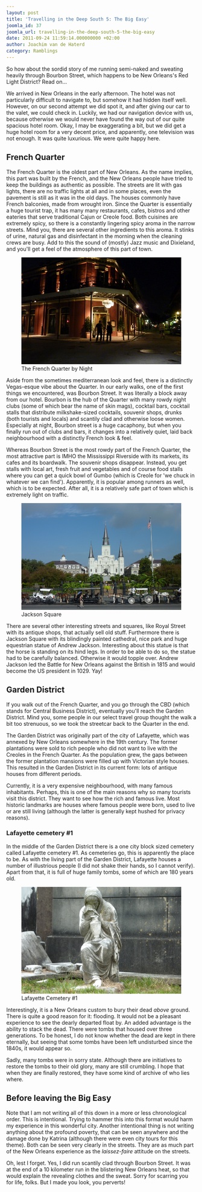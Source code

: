 ```yaml
---
layout: post
title: 'Travelling in the Deep South 5: The Big Easy'
joomla_id: 37
joomla_url: travelling-in-the-deep-south-5-the-big-easy
date: 2011-09-24 11:59:14.000000000 +02:00
author: Joachim van de Haterd
category: Ramblings
---
```

<p>So how about the sordid story of me running semi-naked and sweating heavily through Bourbon Street, which happens to be New Orleans's Red Light District? Read on...</p>

<p>We arrived in New Orleans in the early afternoon. The hotel was not particularly difficult to navigate to, but somehow it had hidden itself well. However, on our second attempt we did spot it, and after giving our car to the valet, we could check in. Luckily, we had our navigation device with us, because otherwise we would never have found the way out of our quite spacious hotel room. Okay, I may be exaggerating a bit, but we did get a huge hotel room for a very decent price, and apparently, one television was not enough. It was quite luxurious. We were quite happy here.</p>

<h2>French Quarter</h2>

<p>The French Quarter is the oldest part of New Orleans. As the name implies, this part was built by the French, and the New Orleans people have tried to keep the buildings as authentic as possible. The streets are lit with gas lights, there are no traffic lights at all and in some places, even the pavement is still as it was in the old days. The houses commonly have French balconies, made from wrought iron. Since the Quarter is essentially a huge tourist trap, it has many many restaurants, cafes, bistros and other eateries that serve traditional Cajun or Creole food. Both cuisines are extremely spicy, so there is a constantly lingering spicy aroma in the narrow streets. Mind you, there are several other ingredients to this aroma. It stinks of urine, natural gas and disinfectant in the morning when the cleaning crews are busy. Add to this the sound of (mostly) Jazz music and Dixieland, and you'll get a feel of the atmosphere of this part of town.</p>

<p>
	<figure>
		<img src="/assets/images/posts/usa2k11/usa_11_5_2.JPG" alt="The French Quarter by Night" />
		<figcaption>The French Quarter by Night</figcaption>
	</figure>
</p>

<p>Aside from the sometimes mediterranean look and feel, there is a distinctly Vegas-esque vibe about the Quarter. In our early walks, one of the first things we encountered, was Bourbon Street. It was literally a block away from our hotel. Bourbon is the hub of the Quarter with many rowdy night clubs (some of which bear the name of skin mags), cocktail bars, cocktail stalls that distribute milkshake-sized cocktails, souvenir shops, drunks (both tourists and locals) and scantily clad and otherwise loose women. Especially at night, Bourbon street is a huge cacaphony, but when you finally run out of clubs and bars, it changes into a relatively quiet, laid back neighbourhood with a distinctly French look &amp; feel.</p>

<p>Whereas Bourbon Street is the most rowdy part of the French Quarter, the most attractive part is IMHO the Mississippi Riverside with its markets, its cafes and its boardwalk. The souvenir shops disappear. Instead, you get stalls with local art, fresh fruit and vegetables and of course food stalls where you can get a quick bowl of Gumbo (which is Creole for 'we chuck in whatever we can find'). Apparently, it is popular among runners as well, which is to be expected. After all, it is a relatively safe part of town which is extremely light on traffic.</p>

<p>
	<figure>
		<img src="/assets/images/posts/usa2k11/usa_11_5_1.JPG" alt="Jackson Square"/>
		<figcaption>Jackson Square</figcaption>
	</figure>
</p>

<p>There are several other interesting streets and squares, like Royal Street with its antique shops, that actually sell old stuff. Furthermore there is Jackson Square with its blindingly painted cathedral, nice park and huge equestrian statue of Andrew Jackson. Interesting about this statue is that the horse is standing on its hind legs. In order to be able to do so, the statue had to be carefully balanced. Otherwise it would topple over. Andrew Jackson led the Battle for New Orleans against the British in 1815 and would become the US president in 1029. Yay!</p>

<h2>Garden District</h2>

<p>If you walk out of the French Quarter, and you go through the CBD (which stands for Central Business District), eventually you'll reach the Garden District. Mind you, some people in our select travel group thought the walk a bit too strenuous, so we took the streetcar back to the Quarter in the end.</p>

<p>The Garden District was originally part of the city of Lafayette, which was annexed by New Orleans somewhere in the 19th century. The former plantations were sold to rich people who did not want to live with the Creoles in the French Quarter. As the population grew, the gaps between the former plantation mansions were filled up with Victorian style houses. This resulted in the Garden District in its current form: lots of antique houses from different periods.</p>

<p>Currently, it is a very expensive neighbourhood, with many famous inhabitants. Perhaps, this is one of the main reasons why so many tourists visit this district. They want to see how the rich and famous live. Most historic landmarks are houses where famous people were born, used to live or are still living (although the latter is generally kept hushed for privacy reasons).</p>

<h3>Lafayette cemetery #1</h3>

<p>In the middle of the Garden District there is a one city block sized cemetery called Lafayette cemetery #1. As cemeteries go, this is apparently the place to be. As with the living part of the Garden District, Lafayette houses a number of illustrious people (I did not shake their hands, so I cannot verify). Apart from that, it is full of huge family tombs, some of which are 180 years old.</p>

<p>
	<figure>
		<img src="/assets/images/posts/usa2k11/usa_11_5_3.JPG" alt="Lafayette Cemetery #1" />
		<figcaption>Lafayette Cemetery #1</figcaption>
	</figure>
</p>

<p>Interestingly, it is a New Orleans custom to bury their dead <em>above</em> ground. There is quite a good reason for it: flooding. It would not be a pleasant experience to see the dearly departed float by. An added advantage is the ability to stack the dead. There were tombs that housed over three generations. To be honest, I do not know whether the dead are kept in there eternally, but seeing that some tombs have been left undisturbed since the 1840s, it would appear so.</p>

<p>Sadly, many tombs were in sorry state. Although there are initiatives to restore the tombs to their old glory, many are still crumbling. I hope that when they are finally restored, they have some kind of archive of who lies where.</p>

<h2>Before leaving the Big Easy</h2>

<p>Note that I am not writing all of this down in a more or less chronological order. This is intentional. Trying to hammer this into this format would harm my experience in this wonderful city. Another intentional thing is not writing anything about the profound poverty, that can be seen anywhere and the damage done by Katrina (although there were even city tours for this theme). Both can be seen very clearly in the streets. They are as much part of the New Orleans experience as the <em>laissez-faire</em> attitude on the streets.</p>

<p>Oh, lest I forget. Yes, I did run scantily clad through Bourbon Street. It was at the end of a 10 kilometer run in the blistering New Orleans heat, so that would explain the revealing clothes and the sweat. Sorry for scarring you for life, folks. But I made you look, you perverts!</p>
